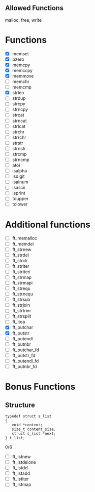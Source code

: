## Allowed Functions

malloc, free, write

# Functions

- [x] memset
- [x] bzero
- [x] memcpy
- [x] memccpy
- [x] memmove
- [ ] memchr
- [ ] memcmp
- [x] strlen
- [ ] strdup
- [ ] strcpy
- [ ] strncpy
- [ ] strcat
- [ ] strncat
- [ ] strlcat
- [ ] strchr
- [ ] strrchr
- [ ] strstr
- [ ] strnstr
- [ ] strcmp
- [ ] strncmp
- [ ] atoi
- [ ] isalpha
- [ ] isdigit
- [ ] isalnum
- [ ] isascii
- [ ] isprint
- [ ] toupper
- [ ] tolower

# Additional functions

- [ ] ft_memalloc
- [ ] ft_memdel
- [ ] ft_strnew
- [ ] ft_strdel
- [ ] ft_strclr
- [ ] ft_striter
- [ ] ft_striteri
- [ ] ft_strmap
- [ ] ft_strmapi
- [ ] ft_strequ
- [ ] ft_strnequ
- [ ] ft_strsub
- [ ] ft_strjoin
- [ ] ft_strtrim
- [ ] ft_strsplit
- [ ] ft_itoa
- [x] ft_putchar
- [x] ft_putstr
- [ ] ft_putendl
- [ ] ft_putnbr
- [ ] ft_putchar_fd
- [ ] ft_putstr_fd
- [ ] ft_putendl_fd
- [ ] ft_putnbr_fd

# Bonus Functions

## Structure

`typedef struct s_list`  
`{`  
`	void *content;`  
`	size_t content_size;`  
`	struct s_list *next;`  
`} t_list;`

0/6

- [ ] ft_lstnew
- [ ] ft_lstdelone
- [ ] ft_lstdel
- [ ] ft_lstadd
- [ ] ft_lstiter
- [ ] ft_lstmap
